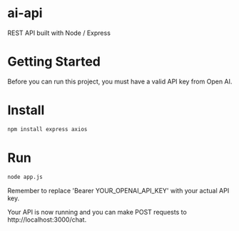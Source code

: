 # ai-api
REST API built with Node / Express

# Getting Started
Before you can run this project, you must have a valid API key from Open AI.


# Install
```sh
npm install express axios
```

# Run
```sh
node app.js
```

Remember to replace 'Bearer YOUR_OPENAI_API_KEY' with your actual API key.

Your API is now running and you can make POST requests to http://localhost:3000/chat.